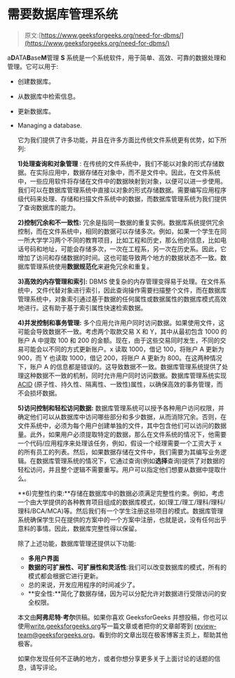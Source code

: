 # 需要数据库管理系统

> 原文:[https://www.geeksforgeeks.org/need-for-dbms/](https://www.geeksforgeeks.org/need-for-dbms/)

a**D**ATA**B**ase**M**管理 **S** 系统是一个系统软件，用于简单、高效、可靠的数据处理和管理。它可以用于:

*   创建数据库。
*   从数据库中检索信息。
*   更新数据库。
*   Managing a database.

    它为我们提供了许多功能，并且在许多方面比传统文件系统更有优势，如下所列:

    **1)处理查询和对象管理** :
    在传统的文件系统中，我们不能以对象的形式存储数据。在实际应用中，数据存储在对象中，而不是文件中。因此，在文件系统中，一些应用软件将存储在文件中的数据映射到对象，以便可以进一步使用。
    我们可以在数据库管理系统中直接以对象的形式存储数据。需要编写应用程序级代码来处理、存储和扫描文件系统中的数据，而数据库管理系统为我们提供了查询数据库的能力。

    **2)控制冗余和不一致性:**
    冗余是指同一数据的重复实例。数据库系统提供冗余控制，而在文件系统中，相同的数据可以存储多次。例如，如果一个学生在同一所大学学习两个不同的教育项目，比如工程和历史，那么他的信息，比如电话号码和地址，可能会存储多次，一次在工程系，另一次在历史系。因此，它增加了访问和存储数据的时间。这也可能导致两个地方的数据状态不一致。数据库管理系统使用**数据规范化**来避免冗余和重复。

    **3)高效的内存管理和索引:**
    DBMS 使复杂的内存管理变得易于处理。在文件系统中，文件代替对象进行索引，因此查询操作需要扫描整个文件，而在数据库管理系统中，对象索引通过基于数据的任何属性或数据属性的数据库模式高效地进行。这有助于基于索引属性快速检索数据。

    **4)并发控制和事务管理:**
    多个应用允许用户同时访问数据。如果使用文件，这可能会导致数据不一致。考虑两个取款交易 X 和 Y，其中从最初包含 1000 的账户 A 中提取 100 和 200 的金额。现在，由于这些交易同时发生，不同的交易可能会以不同的方式更新账户。x 读取 1000，借记 100，将账户 A 更新为 900，而 Y 也读取 1000，借记 200，将账户 A 更新为 800。在这两种情况下，账户 A 的信息都是错误的。这导致数据不一致。数据库管理系统提供了处理这种数据不一致的机制，同时允许用户同时访问数据。数据库管理系统实现 [ACID](https://www.geeksforgeeks.org/acid-properties-in-dbms/) (原子性、持久性、隔离性、一致性)属性，以确保高效的事务管理，而不会损坏数据。

    **5)访问控制和轻松访问数据:**
    数据库管理系统可以授予各种用户访问权限，并确定他们可以从数据库中访问哪些部分和多少数据，从而消除冗余。否则，在文件系统中，必须为每个用户创建单独的文件，其中包含他们可以访问的数据量。此外，如果用户必须提取特定的数据，那么在文件系统的情况下，他需要一个代码/应用程序来处理该任务，例如，假设一个经理需要一个工资大于 x 的所有员工的列表。然后，如果数据存储在文件中，我们需要为其编写业务逻辑。在数据库管理系统的情况下，它通过查询(例如**选择**查询)提供了对数据的轻松访问，并且整个逻辑不需要重写。用户可以指定他们想要从数据中提取什么。

    **6)完整性约束:**存储在数据库中的数据必须满足完整性约束。例如，考虑一个由大学提供的各种教育项目组成的数据库模式，如(理工/理工/理科/理科/理科/BCA/MCA)等。然后我们有一个学生注册这些项目的模式。数据库管理系统确保学生只在提供的方案中的一个方案中注册，也就是说，没有任何出乎意料的事情。因此，数据库完整性得以保留。

    除了上述功能，数据库管理还提供以下功能:

    *   **多用户界面**
    *   **数据的可扩展性、可扩展性和灵活性**:我们可以改变数据库的模式，所有的模式都会根据它进行更新。
    *   总的来说，开发应用程序的时间减少了。
    *   **安全性:**简化了数据存储，因为可以分配允许对数据进行受限访问的安全权限。

    本文由**阿弗尼特·考尔**供稿。如果你喜欢 GeeksforGeeks 并想投稿，你也可以使用[write.geeksforgeeks.org](https://write.geeksforgeeks.org)写一篇文章或者把你的文章邮寄到 review-team@geeksforgeeks.org。看到你的文章出现在极客博客主页上，帮助其他极客。

    如果你发现任何不正确的地方，或者你想分享更多关于上面讨论的话题的信息，请写评论。